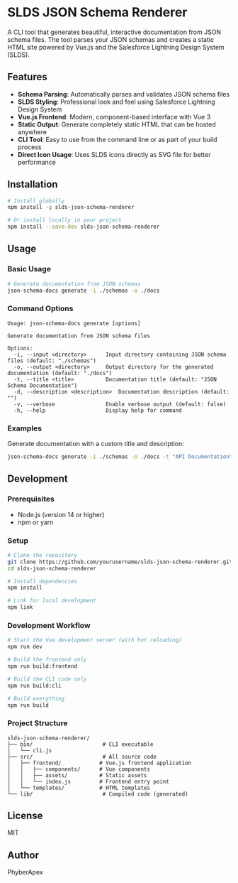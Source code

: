 # SLDS JSON Schema Renderer

A CLI tool that generates beautiful, interactive documentation from JSON schema files. The tool parses your JSON schemas and creates a static HTML site powered by Vue.js and the Salesforce Lightning Design System (SLDS).

## Features

- **Schema Parsing**: Automatically parses and validates JSON schema files
- **SLDS Styling**: Professional look and feel using Salesforce Lightning Design System
- **Vue.js Frontend**: Modern, component-based interface with Vue 3
- **Static Output**: Generate completely static HTML that can be hosted anywhere
- **CLI Tool**: Easy to use from the command line or as part of your build process
- **Direct Icon Usage**: Uses SLDS icons directly as SVG file for better performance

## Installation

```bash
# Install globally
npm install -g slds-json-schema-renderer

# Or install locally in your project
npm install --save-dev slds-json-schema-renderer
```

## Usage

### Basic Usage

```bash
# Generate documentation from JSON schemas
json-schema-docs generate -i ./schemas -o ./docs
```

### Command Options

```
Usage: json-schema-docs generate [options]

Generate documentation from JSON schema files

Options:
  -i, --input <directory>      Input directory containing JSON schema files (default: "./schemas")
  -o, --output <directory>     Output directory for the generated documentation (default: "./docs")
  -t, --title <title>          Documentation title (default: "JSON Schema Documentation")
  -d, --description <description>  Documentation description (default: "")
  -v, --verbose                Enable verbose output (default: false)
  -h, --help                   Display help for command
```

### Examples

Generate documentation with a custom title and description:

```bash
json-schema-docs generate -i ./schemas -o ./docs -t "API Documentation" -d "Documentation for our REST API endpoints"
```

## Development

### Prerequisites

- Node.js (version 14 or higher)
- npm or yarn

### Setup

```bash
# Clone the repository
git clone https://github.com/yourusername/slds-json-schema-renderer.git
cd slds-json-schema-renderer

# Install dependencies
npm install

# Link for local development
npm link
```

### Development Workflow

```bash
# Start the Vue development server (with hot reloading)
npm run dev

# Build the frontend only
npm run build:frontend

# Build the CLI code only
npm run build:cli

# Build everything
npm run build
```

### Project Structure

```
slds-json-schema-renderer/
├── bin/                      # CLI executable
│   └── cli.js
├── src/                      # All source code
│   ├── frontend/            # Vue.js frontend application
│   │   ├── components/      # Vue components
│   │   ├── assets/          # Static assets
│   │   └── index.js         # Frontend entry point
│   └── templates/           # HTML templates
└── lib/                      # Compiled code (generated)
```

## License

MIT

## Author

PhyberApex